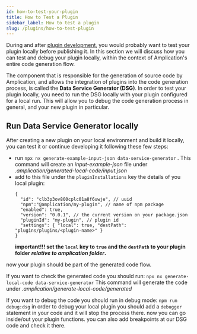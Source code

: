 ```yaml
---
id: how-to-test-your-plugin
title: How to Test a Plugin
sidebar_label: How to test a plugin
slug: /plugins/how-to-test-plugin
---
```


During and after [plugin development](/plugins/how-to-create-plugin), you would probably want to test your plugin locally before publishing it. 
In this section we will discuss how you can test and debug your plugin locally, within the context of Amplication's entire code generation flow.

The component that is responsible for the generation of source code by Amplication, and allows the integration of plugins into the code generation process, is called the **Data Service Generator (DSG)**.
In order to test your plugin locally, you need to run the DSG locally with your plugin configured for a local run. This will allow you to debug the code generation process in general, and your new plugin in particular.

## Run Data Service Generator locally

After creating a new plugin on your local environment and build it locally, you can test it or continue developing it following these few steps:

* run ```npx nx generate-example-input-json data-service-generator``` . This command will create an *input-example-json* file under *.amplication/generated-local-code/input.json*
* add to this file under the `pluginInstallations` key the details of you local plugin:
  ```
  {
    "id": "clb3p3ov800cplc01a8f6uwje", // uuid
    "npm":"@amplication/my-plugin", // name of npm package
    "enabled": true,
    "version": "0.0.1", // the current version on your package.json
    "pluginId": "my-plugin", // plugin id
    "settings": { "local": true, "destPath": "plugins/plugins/<plugin-name>" } 
  }
  ```
  **important!!! set the `local` key to `true` and the `destPath` to your plugin folder *relative to amplication folder*.**

now your plugin should be part of the generated code flow.

If you want to check the generated code you should run:
`npx nx generate-local-code data-service-generator`
This command will generate the code under *.amplication/generate-local-code/generated*

If you want to debug the code you should run in debug mode: 
`npm run debug:dsg`
in order to debug your local plugin you should add a `debugger` statement in your code and it will stop the process there. now you can go inside/out your plugin functions. you can also add breakpoints at our DSG code and check it there.



